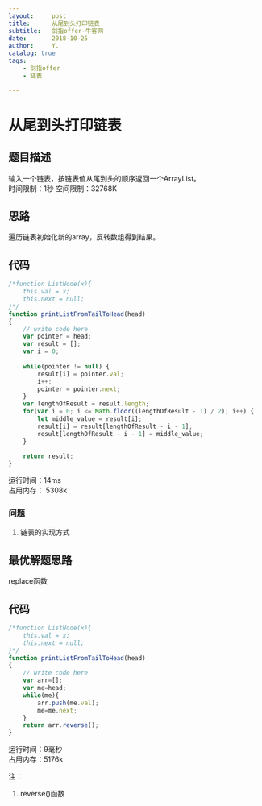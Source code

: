 ```yaml
---
layout:     post
title:      从尾到头打印链表
subtitle:   剑指offer-牛客网
date:       2018-10-25
author:     Y.
catalog: true
tags:
    - 剑指offer  
    - 链表  

---
```


# 从尾到头打印链表  

## 题目描述  

输入一个链表，按链表值从尾到头的顺序返回一个ArrayList。  
时间限制：1秒 空间限制：32768K  

## 思路  

遍历链表初始化新的array，反转数组得到结果。  

## 代码  

```javascript  
/*function ListNode(x){
    this.val = x;
    this.next = null;
}*/
function printListFromTailToHead(head)
{
    // write code here
    var pointer = head;
    var result = [];
    var i = 0;
    
    while(pointer != null) {
        result[i] = pointer.val;
        i++;
        pointer = pointer.next;
    }
    var lengthOfResult = result.length;
    for(var i = 0; i <= Math.floor((lengthOfResult - 1) / 2); i++) {
        let middle_value = result[i];
        result[i] = result[lengthOfResult - i - 1];
        result[lengthOfResult - i - 1] = middle_value;
    }
    
    return result;
}
```

运行时间：14ms  
占用内存： 5308k  

### 问题

1. 链表的实现方式

## 最优解题思路  

replace函数  

## 代码  

```javascript  
/*function ListNode(x){
    this.val = x;
    this.next = null;
}*/
function printListFromTailToHead(head)
{
    // write code here
    var arr=[];
    var me=head;
    while(me){
        arr.push(me.val);
        me=me.next;
    }
    return arr.reverse();
}
```

运行时间：9毫秒  
占用内存：5176k  

注：

1. reverse()函数